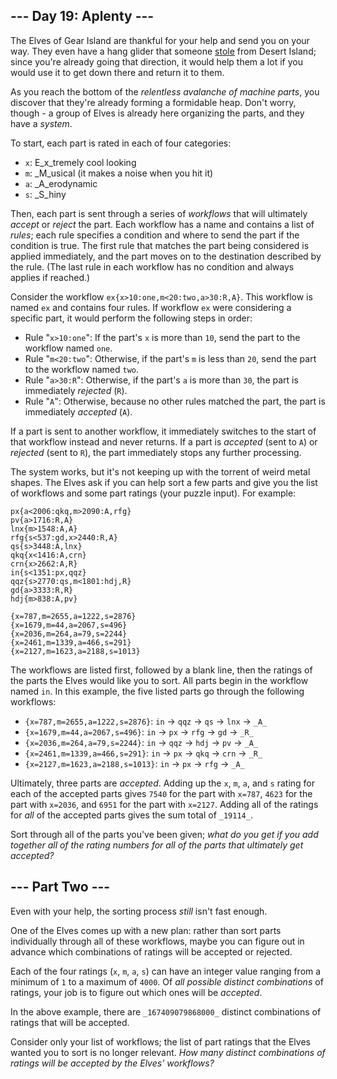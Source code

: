 ## \--- Day 19: Aplenty ---

The Elves of Gear Island are thankful for your help and send you on your way. They even have a hang glider that someone
[stole](9) from Desert Island; since you're already going that direction, it would help them a lot if you would use it
to get down there and return it to them.

As you reach the bottom of the _relentless avalanche of machine parts_, you discover that they're already forming a
formidable heap. Don't worry, though - a group of Elves is already here organizing the parts, and they have a _system_.

To start, each part is rated in each of four categories:

- `x`: E_x_tremely cool looking
- `m`: \_M_usical (it makes a noise when you hit it)
- `a`: \_A_erodynamic
- `s`: \_S_hiny

Then, each part is sent through a series of _workflows_ that will ultimately _accept_ or _reject_ the part. Each
workflow has a name and contains a list of _rules_; each rule specifies a condition and where to send the part if the
condition is true. The first rule that matches the part being considered is applied immediately, and the part moves on
to the destination described by the rule. (The last rule in each workflow has no condition and always applies if
reached.)

Consider the workflow `ex{x>10:one,m<20:two,a>30:R,A}`. This workflow is named `ex` and contains four rules. If workflow
`ex` were considering a specific part, it would perform the following steps in order:

- Rule "`x>10:one`": If the part's `x` is more than `10`, send the part to the workflow named `one`.
- Rule "`m<20:two`": Otherwise, if the part's `m` is less than `20`, send the part to the workflow named `two`.
- Rule "`a>30:R`": Otherwise, if the part's `a` is more than `30`, the part is immediately _rejected_ (`R`).
- Rule "`A`": Otherwise, because no other rules matched the part, the part is immediately _accepted_ (`A`).

If a part is sent to another workflow, it immediately switches to the start of that workflow instead and never returns.
If a part is _accepted_ (sent to `A`) or _rejected_ (sent to `R`), the part immediately stops any further processing.

The system works, but it's not keeping up with the torrent of weird metal shapes. The Elves ask if you can help sort a
few parts and give you the list of workflows and some part ratings (your puzzle input). For example:

```
px{a<2006:qkq,m>2090:A,rfg}
pv{a>1716:R,A}
lnx{m>1548:A,A}
rfg{s<537:gd,x>2440:R,A}
qs{s>3448:A,lnx}
qkq{x<1416:A,crn}
crn{x>2662:A,R}
in{s<1351:px,qqz}
qqz{s>2770:qs,m<1801:hdj,R}
gd{a>3333:R,R}
hdj{m>838:A,pv}

{x=787,m=2655,a=1222,s=2876}
{x=1679,m=44,a=2067,s=496}
{x=2036,m=264,a=79,s=2244}
{x=2461,m=1339,a=466,s=291}
{x=2127,m=1623,a=2188,s=1013}

```

The workflows are listed first, followed by a blank line, then the ratings of the parts the Elves would like you to
sort. All parts begin in the workflow named `in`. In this example, the five listed parts go through the following
workflows:

- `{x=787,m=2655,a=1222,s=2876}`: `in` \-> `qqz` \-> `qs` \-> `lnx` \-> `_A_`
- `{x=1679,m=44,a=2067,s=496}`: `in` \-> `px` \-> `rfg` \-> `gd` \-> `_R_`
- `{x=2036,m=264,a=79,s=2244}`: `in` \-> `qqz` \-> `hdj` \-> `pv` \-> `_A_`
- `{x=2461,m=1339,a=466,s=291}`: `in` \-> `px` \-> `qkq` \-> `crn` \-> `_R_`
- `{x=2127,m=1623,a=2188,s=1013}`: `in` \-> `px` \-> `rfg` \-> `_A_`

Ultimately, three parts are _accepted_. Adding up the `x`, `m`, `a`, and `s` rating for each of the accepted parts gives
`7540` for the part with `x=787`, `4623` for the part with `x=2036`, and `6951` for the part with `x=2127`. Adding all
of the ratings for _all_ of the accepted parts gives the sum total of `_19114_`.

Sort through all of the parts you've been given; _what do you get if you add together all of the rating numbers for all
of the parts that ultimately get accepted?_

## \--- Part Two ---

Even with your help, the sorting process _still_ isn't fast enough.

One of the Elves comes up with a new plan: rather than sort parts individually through all of these workflows, maybe you
can figure out in advance which combinations of ratings will be accepted or rejected.

Each of the four ratings (`x`, `m`, `a`, `s`) can have an integer value ranging from a minimum of `1` to a maximum of
`4000`. Of _all possible distinct combinations_ of ratings, your job is to figure out which ones will be _accepted_.

In the above example, there are `_167409079868000_` distinct combinations of ratings that will be accepted.

Consider only your list of workflows; the list of part ratings that the Elves wanted you to sort is no longer relevant.
_How many distinct combinations of ratings will be accepted by the Elves' workflows?_
